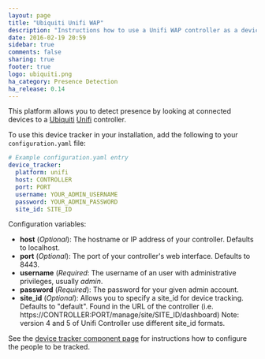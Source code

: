```yaml
---
layout: page
title: "Ubiquiti Unifi WAP"
description: "Instructions how to use a Unifi WAP controller as a device tracker module."
date: 2016-02-19 20:59
sidebar: true
comments: false
sharing: true
footer: true
logo: ubiquiti.png
ha_category: Presence Detection
ha_release: 0.14
---
```



This platform allows you to detect presence by looking at connected devices to a [Ubiquiti](http://ubnt.com/) [Unifi](https://www.ubnt.com/enterprise/#unifi) controller.

To use this device tracker in your installation, add the following to your `configuration.yaml` file:

```yaml
# Example configuration.yaml entry
device_tracker:
  platform: unifi
  host: CONTROLLER
  port: PORT
  username: YOUR_ADMIN_USERNAME
  password: YOUR_ADMIN_PASSWORD
  site_id: SITE_ID
```

Configuration variables:

- **host** (*Optional*): The hostname or IP address of your controller. Defaults to localhost.
- **port** (*Optional*): The port of your controller's web interface. Defaults to 8443.
- **username** (*Required*: The username of an user with administrative privileges, usually *admin*.
- **password** (*Required*): The password for your given admin account.
- **site_id** (*Optional*): Allows you to specify a site_id for device tracking. Defaults to "default". Found in the URL of the controller (i.e. https://CONTROLLER:PORT/manage/site/SITE_ID/dashboard) Note: version 4 and 5 of Unifi Controller use different site_id formats.

See the [device tracker component page](/components/device_tracker/) for instructions how to configure the people to be tracked.
